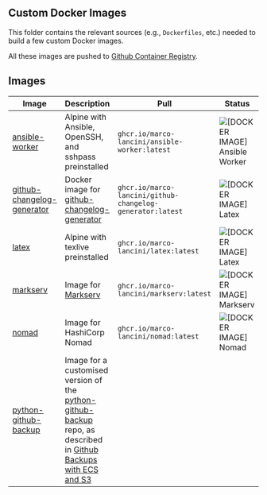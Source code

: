 ## Custom Docker Images

This folder contains the relevant sources (e.g., `Dockerfiles`, etc.) needed to
build a few custom Docker images.

All these images are pushed to [Github Container Registry](https://github.com/marco-lancini?tab=packages).


## Images

| Image                                                              | Description                                                                                                                                                                                                                               | Pull                                                      | Status                                                                                                                                |
| ------------------------------------------------------------------ | ----------------------------------------------------------------------------------------------------------------------------------------------------------------------------------------------------------------------------------------- | --------------------------------------------------------- | ------------------------------------------------------------------------------------------------------------------------------------- |
| [ansible-worker](ansible-worker/Dockerfile)                        | Alpine with Ansible, OpenSSH, and sshpass preinstalled                                                                                                                                                                                    | `ghcr.io/marco-lancini/ansible-worker:latest`             | ![[DOCKER IMAGE] Ansible Worker](https://github.com/marco-lancini/utils/workflows/%5BDOCKER%20IMAGE%5D%20Ansible%20Worker/badge.svg)  |
| [github-changelog-generator](github-changelog-generator/README.md) | Docker image for [github-changelog-generator](https://github.com/github-changelog-generator/github-changelog-generator)                                                                                                                   | `ghcr.io/marco-lancini/github-changelog-generator:latest` | ![[DOCKER IMAGE] Latex](https://github.com/marco-lancini/utils/workflows/%5BDOCKER%20IMAGE%5D%20Github-ChangeLog-Generator/badge.svg) |
| [latex](latex/README.md)                                           | Alpine with texlive preinstalled                                                                                                                                                                                                          | `ghcr.io/marco-lancini/latex:latest`                      | ![[DOCKER IMAGE] Latex](https://github.com/marco-lancini/utils/workflows/%5BDOCKER%20IMAGE%5D%20Latex/badge.svg)                      |
| [markserv](marksev/README.md)                                      | Image for [Markserv](https://github.com/markserv/markserv)                                                                                                                                                                                | `ghcr.io/marco-lancini/markserv:latest`                   | ![[DOCKER IMAGE] Markserv](https://github.com/marco-lancini/utils/workflows/%5BDOCKER%20IMAGE%5D%20Markserv/badge.svg)                |
| [nomad](nomad/Dockerfile)                                          | Image for HashiCorp Nomad                                                                                                                                                                                                                 | `ghcr.io/marco-lancini/nomad:latest`                      | ![[DOCKER IMAGE] Nomad](https://github.com/marco-lancini/utils/workflows/%5BDOCKER%20IMAGE%5D%20Nomad/badge.svg)                      |
| [python-github-backup](python-github-backup/README.md)             | Image for a customised version of the [python-github-backup](https://github.com/josegonzalez/python-github-backup) repo, as described in [Github Backups with ECS and S3](https://www.marcolancini.it/2021/blog-github-backups-with-ecs/) |